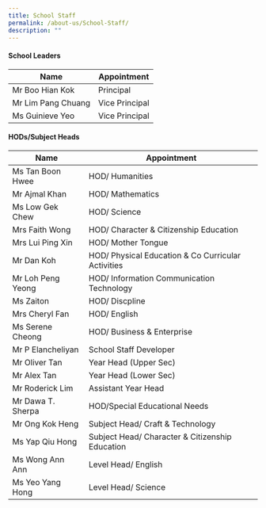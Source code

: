 ```yaml
---
title: School Staff
permalink: /about-us/School-Staff/
description: ""
---
```

#### School Leaders

| Name               | Appointment     |
|--------------------|-----------------|
| Mr Boo Hian Kok    | Principal       |
| Mr Lim Pang Chuang | Vice Principal  |
| Ms Guinieve Yeo    | Vice Principal  |

#### HODs/Subject Heads

| Name               | Appointment                                        |
|--------------------|----------------------------------------------------|
| Ms Tan Boon Hwee   | HOD/ Humanities                                    |
| Mr Ajmal Khan      | HOD/ Mathematics                                   |
| Ms Low Gek Chew    | HOD/ Science                                       |
| Mrs Faith Wong     | HOD/ Character & Citizenship Education             |
| Mrs Lui Ping Xin   | HOD/ Mother Tongue                                 |
| Mr Dan Koh         | HOD/ Physical Education & Co Curricular Activities |
| Mr Loh Peng Yeong  | HOD/ Information Communication Technology          |
| Ms Zaiton          | HOD/ Discpline                                     |
| Mrs Cheryl Fan     | HOD/ English                                       |
| Ms Serene Cheong   | HOD/ Business & Enterprise                         |
| Mr P Elancheliyan  | School Staff Developer                             |
| Mr  Oliver Tan     | Year Head (Upper Sec)                              |
| Mr Alex Tan        | Year Head (Lower Sec)                              |
| Mr Roderick Lim    | Assistant Year Head                                ||                   |                                                 |||
| Mr Dawa T. Sherpa | HOD/Special Educational Needs                   |
| Mr Ong Kok Heng   | Subject Head/ Craft & Technology                |
| Ms Yap Qiu Hong   | Subject Head/ Character & Citizenship Education |
| Ms Wong Ann Ann   | Level Head/ English                             |
| Ms Yeo Yang Hong  | Level Head/ Science                             |
